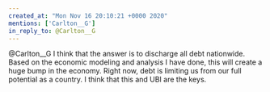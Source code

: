 ```yaml
---
created_at: "Mon Nov 16 20:10:21 +0000 2020"
mentions: ['Carlton__G']
in_reply_to: @Carlton__G
---
```


@Carlton__G I think that the answer is to discharge all debt nationwide. Based on the economic modeling and analysis I have done, this will create a huge bump in the economy. Right now, debt is limiting us from our full potential as a country. I think that this and UBI are the keys.